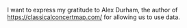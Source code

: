 I want to express my gratitude to Alex Durham, the author of https://classicalconcertmap.com/ for allowing us to use data.
